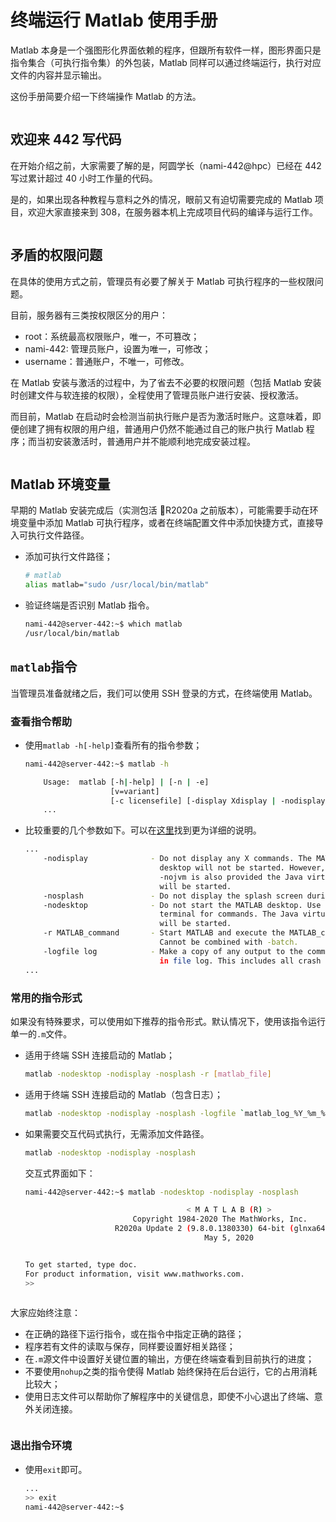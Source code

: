 # 终端运行 Matlab 使用手册

Matlab 本身是一个强图形化界面依赖的程序，但跟所有软件一样，图形界面只是指令集合（可执行指令集）的外包装，Matlab 同样可以通过终端运行，执行对应文件的内容并显示输出。

这份手册简要介绍一下终端操作 Matlab 的方法。

```note:: Matlab 同样支持在终端执行，管理员需要手动链接可执行文件到环境变量。

```

## 欢迎来 442 写代码

在开始介绍之前，大家需要了解的是，阿圆学长（nami-442@hpc）已经在 442 写过累计超过 40 小时工作量的代码。

是的，如果出现各种教程与意料之外的情况，眼前又有迫切需要完成的 Matlab 项目，欢迎大家直接来到 308，在服务器本机上完成项目代码的编译与运行工作。

```note:: 👍 这绝对是最为保险的做法。

```

## 矛盾的权限问题

在具体的使用方式之前，管理员有必要了解关于 Matlab 可执行程序的一些权限问题。

目前，服务器有三类按权限区分的用户：

-   root：系统最高权限账户，唯一，不可篡改；
-   nami-442: 管理员账户，设置为唯一，可修改；
-   username：普通账户，不唯一，可修改。

在 Matlab 安装与激活的过程中，为了省去不必要的权限问题（包括 Matlab 安装时创建文件与软连接的权限），全程使用了管理员账户进行安装、授权激活。

而目前，Matlab 在启动时会检测当前执行账户是否为激活时账户。这意味着，即便创建了拥有权限的用户组，普通用户仍然不能通过自己的账户执行 Matlab 程序；而当初安装激活时，普通用户并不能顺利地完成安装过程。

```warning:: 除非精心设计好一个拥有安装过程所需权限、又不具备管理员权限的特殊普通账户，否则目前来说，只能使用管理员账户打开 Matlab。⚠️ 这是一个潜在的危险。

```

## Matlab 环境变量

早期的 Matlab 安装完成后（实测包活 R2020a 之前版本），可能需要手动在环境变量中添加 Matlab 可执行程序，或者在终端配置文件中添加快捷方式，直接导入可执行文件路径。

-   添加可执行文件路径；

    ```sh
    # matlab
    alias matlab="sudo /usr/local/bin/matlab"
    ```

-   验证终端是否识别 Matlab 指令。

    ```sh
    nami-442@server-442:~$ which matlab
    /usr/local/bin/matlab
    ```

## `matlab`指令

当管理员准备就绪之后，我们可以使用 SSH 登录的方式，在终端使用 Matlab。

### 查看指令帮助

-   使用`matlab -h[-help]`查看所有的指令参数；

    ```sh
    nami-442@server-442:~$ matlab -h

        Usage:  matlab [-h|-help] | [-n | -e]
                       [v=variant]
                       [-c licensefile] [-display Xdisplay | -nodisplay]
        ...
    ```

-   比较重要的几个参数如下。可以在[这里](https://ww2.mathworks.cn/help/matlab/ref/matlabmacos.html)找到更为详细的说明。

    ```sh
    ...
        -nodisplay              - Do not display any X commands. The MATLAB
                                  desktop will not be started. However, unless
                                  -nojvm is also provided the Java virtual machine
                                  will be started.
        -nosplash               - Do not display the splash screen during startup.
        -nodesktop              - Do not start the MATLAB desktop. Use the current
                                  terminal for commands. The Java virtual machine
                                  will be started.
        -r MATLAB_command       - Start MATLAB and execute the MATLAB_command.
                                  Cannot be combined with -batch.
        -logfile log            - Make a copy of any output to the command window
                                  in file log. This includes all crash reports.
    ...
    ```

### 常用的指令形式

如果没有特殊要求，可以使用如下推荐的指令形式。默认情况下，使用该指令运行单一的`.m`文件。

-   适用于终端 SSH 连接启动的 Matlab；

    ```sh
    matlab -nodesktop -nodisplay -nosplash -r [matlab_file]
    ```

-   适用于终端 SSH 连接启动的 Matlab（包含日志）；

    ```sh
    matlab -nodesktop -nodisplay -nosplash -logfile `matlab_log_%Y_%m_%d-%H_%M_%S`.log -r [matlab_file]
    ```

-   如果需要交互代码式执行，无需添加文件路径。

    ```sh
    matlab -nodesktop -nodisplay -nosplash
    ```

    交互式界面如下：

    ```sh
    nami-442@server-442:~$ matlab -nodesktop -nodisplay -nosplash

                                        < M A T L A B (R) >
                            Copyright 1984-2020 The MathWorks, Inc.
                        R2020a Update 2 (9.8.0.1380330) 64-bit (glnxa64)
                                            May 5, 2020


    To get started, type doc.
    For product information, visit www.mathworks.com.
    >>
    ```

```note:: 这些指令禁用了 Matlab 的图形化界面与相关输出，适用于终端。

```

大家应始终注意：

-   在正确的路径下运行指令，或在指令中指定正确的路径；
-   程序若有文件的读取与保存，同样要设置好相关路径；
-   在`.m`源文件中设置好关键位置的输出，方便在终端查看到目前执行的进度；
-   不要使用`nohup`之类的指令使得 Matlab 始终保持在后台运行，它的占用消耗比较大；
-   使用日志文件可以帮助你了解程序中的关键信息，即使不小心退出了终端、意外关闭连接。

```warning:: 再次，指定正确的路径非常重要。

```

### 退出指令环境

-   使用`exit`即可。

    ```sh
    ...
    >> exit
    nami-442@server-442:~$
    ```
